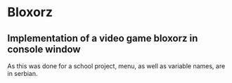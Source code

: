 # Bloxorz
## Implementation of a video game bloxorz in console window
As this was done for a school project, menu, as well as variable names, are in serbian.
